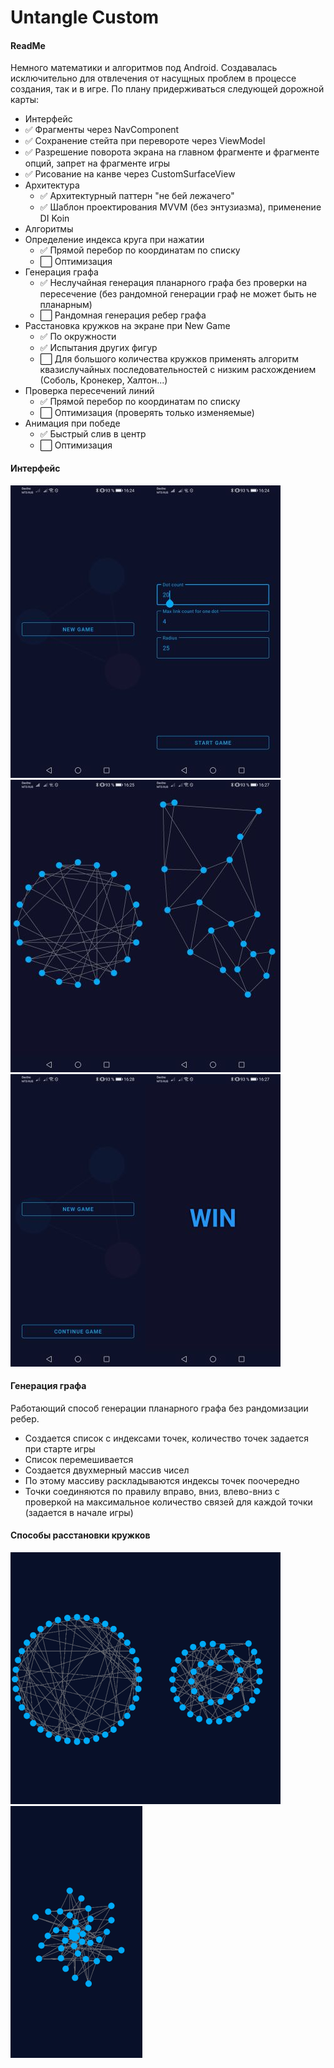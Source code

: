 # Untangle Custom

#### ReadMe

Немного математики и алгоритмов под Android. Создавалась исключительно для отвлечения от насущных проблем в процессе создания, так и в игре. По плану придерживаться следующей дорожной карты:
- Интерфейс
 - ✅ Фрагменты через NavComponent
 - ✅ Сохранение стейта при перевороте через ViewModel
 - ✅ Разрешение поворота экрана на главном фрагменте и фрагменте опций, запрет на фрагменте игры
 - ✅ Рисование на канве через CustomSurfaceView
- Архитектура
  - ✅ Архитектурный паттерн "не бей лежачего"
  - ✅ Шаблон проектирования MVVM (без энтузиазма), применение DI Koin
- Алгоритмы
 - Определение индекса круга при нажатии
   - ✅ Прямой перебор по координатам по списку
   - ⬜️ Оптимизация
 - Генерация графа
   - ✅ Неслучайная генерация планарного графа без проверки на пересечение (без рандомной генерации граф не может быть не планарным)
   - ⬜️ Рандомная генерация ребер графа
 - Расстановка кружков на экране при New Game
   - ✅ По окружности
   - ✅ Испытания других фигур
   - ⬜️ Для большого количества кружков применять алгоритм квазислучайных последовательностей с низким расхождением (Соболь, Кронекер, Халтон...)
 - Проверка пересечений линий
   - ✅ Прямой перебор по координатам по списку
   - ⬜️ Оптимизация (проверять только изменяемые)
 - Анимация при победе
   - ✅ Быстрый слив в центр
   - ⬜️ Оптимизация

#### Интерфейс
![Стартовый экран](img/Screen1.jpg)![Опции новой игры](img/Screen2.jpg)![Начало игры. Расстановка по окружности](img/Screen3.jpg)![Процесс игры](img/Screen4.jpg)
![Автосохранение и возможность вернуться к игре](img/Screen5.jpg)![Конец игры](img/Screen6.jpg)

#### Генерация графа
Работающий способ генерации планарного графа без рандомизации ребер.
 - Создается список с индексами точек, количество точек задается при старте игры
 - Список перемешивается
 - Создается двухмерный массив чисел
 - По этому массиву раскладываются индексы точек поочередно
 - Точки соединяются по правилу вправо, вниз, влево-вниз с проверкой на максимальное количество связей для каждой точки (задается в начале игры)
#### Способы расстановки кружков
![Окружность](img/circle.png)![Спираль](img/spiral.png)![Шторм](img/storm.png)






